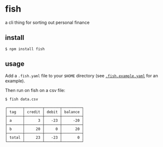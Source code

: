 # fish

a cli thing for sorting out personal finance


## install

```
$ npm install fish
```

## usage

Add a `.fish.yaml` file to your `$HOME` directory (see [`.fish.example.yaml`](https://github.com/justinvdm/fish/blob/master/.fish.example.yaml) for an example).

Then run on fish on a csv file:

```
$ fish data.csv

┌───────┬────────┬───────┬─────────┐
│ tag   │ credit │ debit │ balance │
├───────┼────────┼───────┼─────────┤
│ a     │      3 │   -23 │     -20 │
├───────┼────────┼───────┼─────────┤
│ b     │     20 │     0 │      20 │
├───────┼────────┼───────┼─────────┤
│ total │     23 │   -23 │       0 │
└───────┴────────┴───────┴─────────┘
```
